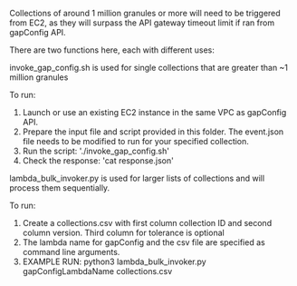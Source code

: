 Collections of around 1 million granules or more will need to be triggered from EC2, as they will surpass the API gateway timeout limit if ran from gapConfig API. 

There are two functions here, each with different uses: 

invoke_gap_config.sh is used for single collections that are greater than ~1 million granules 

To run: 

1. Launch or use an existing EC2 instance in the same VPC as gapConfig API. 
2. Prepare the input file and script provided in this folder. The event.json file needs to be modified to run for your specified collection. 
3. Run the script: './invoke_gap_config.sh'
4. Check the response: 'cat response.json'

lambda_bulk_invoker.py is used for larger lists of collections and will process them sequentially. 

To run: 
1. Create a collections.csv with first column collection ID and second column version. Third column for tolerance is optional
2. The lambda name for gapConfig and the csv file are specified as command line arguments. 
2. EXAMPLE RUN: python3 lambda_bulk_invoker.py gapConfigLambdaName collections.csv